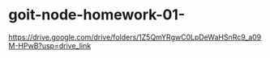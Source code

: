 # goit-node-homework-01-

https://drive.google.com/drive/folders/1Z5QmYRgwC0LpDeWaHSnRc9_a09M-HPwB?usp=drive_link
